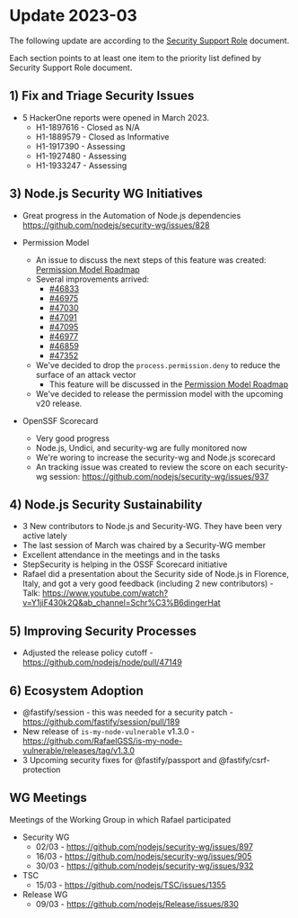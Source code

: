 # Update 2023-03

The following update are according to the [Security Support Role](./security-support-role.md) document.

Each section points to at least one item to the priority list defined by Security Support Role document.

## 1) Fix and Triage Security Issues

* 5 HackerOne reports were opened in March 2023.
  * H1-1897616 - Closed as N/A
  * H1-1889579 - Closed as Informative
  * H1-1917390 - Assessing
  * H1-1927480 - Assessing
  * H1-1933247 - Assessing

## 3) Node.js Security WG Initiatives

* Great progress in the Automation of Node.js dependencies https://github.com/nodejs/security-wg/issues/828

* Permission Model
  * An issue to discuss the next steps of this feature was created: [Permission Model Roadmap](https://github.com/nodejs/security-wg/issues/898)
  * Several improvements arrived:
    - [#46833](https://github.com/nodejs/node/pull/46833)
    - [#46975](https://github.com/nodejs/node/pull/46975)
    - [#47030](https://github.com/nodejs/node/pull/47030)
    - [#47091](https://github.com/nodejs/node/pull/47091)
    - [#47095](https://github.com/nodejs/node/pull/47095)
    - [#46977](https://github.com/nodejs/node/pull/46977)
    - [#46859](https://github.com/nodejs/node/pull/46859)
    - [#47352](https://github.com/nodejs/node/pull/47352)
  * We've decided to drop the `process.permission.deny` to reduce the surface of an attack vector
    - This feature will be discussed in the [Permission Model Roadmap](https://github.com/nodejs/security-wg/issues/898)
  * We've decided to release the permission model with the upcoming v20 release.

* OpenSSF Scorecard
  * Very good progress
  * Node.js, Undici, and security-wg are fully monitored now
  * We're woring to increase the security-wg and Node.js scorecard
  * An tracking issue was created to review the score on each security-wg session: https://github.com/nodejs/security-wg/issues/937

## 4) Node.js Security Sustainability

* 3 New contributors to Node.js and Security-WG. They have been very active lately
* The last session of March was chaired by a Security-WG member
* Excellent attendance in the meetings and in the tasks
* StepSecurity is helping in the OSSF Scorecard initiative
* Rafael did a presentation about the Security side of Node.js in Florence, Italy, and got a very good feedback
(including 2 new contributors) - Talk: https://www.youtube.com/watch?v=Y1jiF430k2Q&ab_channel=Schr%C3%B6dingerHat

## 5) Improving Security Processes

* Adjusted the release policy cutoff - https://github.com/nodejs/node/pull/47149

## 6) Ecosystem Adoption

* @fastify/session - this was needed for a security patch - https://github.com/fastify/session/pull/189
* New release of `is-my-node-vulnerable` v1.3.0 - https://github.com/RafaelGSS/is-my-node-vulnerable/releases/tag/v1.3.0
* 3 Upcoming security fixes for @fastify/passport and @fastify/csrf-protection

## WG Meetings

Meetings of the Working Group in which Rafael participated

* Security WG
  * 02/03 - https://github.com/nodejs/security-wg/issues/897
  * 16/03 - https://github.com/nodejs/security-wg/issues/905
  * 30/03 - https://github.com/nodejs/security-wg/issues/932
* TSC
  * 15/03 - https://github.com/nodejs/TSC/issues/1355
* Release WG
  * 09/03 - https://github.com/nodejs/Release/issues/830

